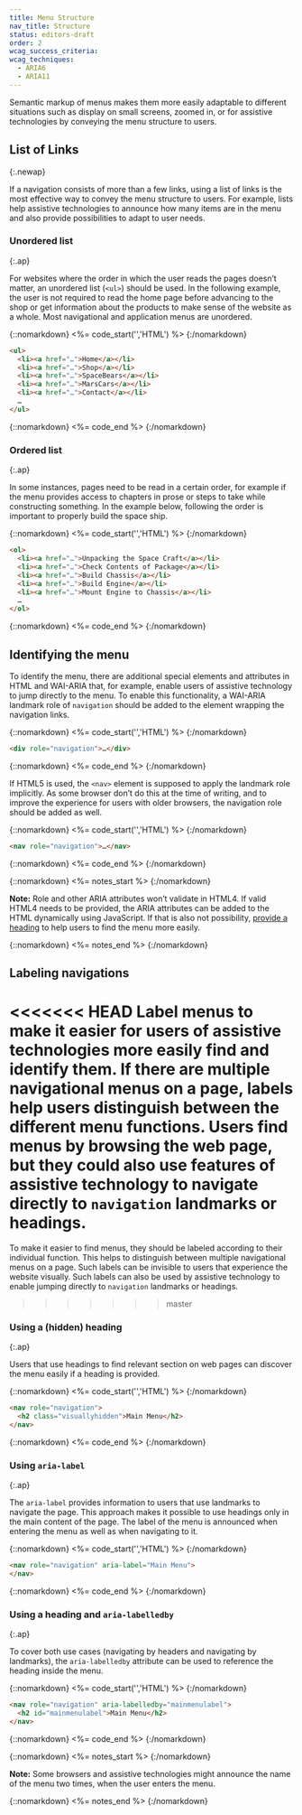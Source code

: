 ```yaml
---
title: Menu Structure
nav_title: Structure
status: editors-draft
order: 2
wcag_success_criteria:
wcag_techniques:
  - ARIA6
  - ARIA11
---
```


Semantic markup of menus makes them more easily adaptable to different situations such as display on small screens, zoomed in, or for assistive technologies by conveying the menu structure to users.

## List of Links
{:.newap}

If a navigation consists of more than a few links, using a list of links is the most effective way to convey the menu structure to users. For example, lists help assistive technologies to announce how many items are in the menu and also provide possibilities to adapt to user needs.

### Unordered list
{:.ap}

For websites where the order in which the user reads the pages doesn’t matter, an unordered list (`<ul>`) should be used. In the following example, the user is not required to read the home page before advancing to the shop or get information about the products to make sense of the website as a whole. Most navigational and application menus are unordered.

{::nomarkdown}
<%= code_start('','HTML') %>
{:/nomarkdown}

~~~ html
<ul>
  <li><a href="…">Home</a></li>
  <li><a href="…">Shop</a></li>
  <li><a href="…">SpaceBears</a></li>
  <li><a href="…">MarsCars</a></li>
  <li><a href="…">Contact</a></li>
  …
</ul>
~~~

{::nomarkdown}
<%= code_end %>
{:/nomarkdown}


### Ordered list
{:.ap}

In some instances, pages need to be read in a certain order, for example if the menu provides access to chapters in prose or steps to take while constructing something. In the example below, following the order is important to properly build the space ship.

{::nomarkdown}
<%= code_start('','HTML') %>
{:/nomarkdown}

~~~ html
<ol>
  <li><a href="…">Unpacking the Space Craft</a></li>
  <li><a href="…">Check Contents of Package</a></li>
  <li><a href="…">Build Chassis</a></li>
  <li><a href="…">Build Engine</a></li>
  <li><a href="…">Mount Engine to Chassis</a></li>
  …
</ol>
~~~

{::nomarkdown}
<%= code_end %>
{:/nomarkdown}

## Identifying the menu

To identify the menu, there are additional special elements and attributes in HTML and WAI-ARIA that, for example, enable users of assistive technology to jump directly to the menu. To enable this functionality, a WAI-ARIA landmark role of `navigation` should be added to the element wrapping the navigation links.

{::nomarkdown}
<%= code_start('','HTML') %>
{:/nomarkdown}

~~~ html
<div role="navigation">…</div>
~~~

{::nomarkdown}
<%= code_end %>
{:/nomarkdown}

If HTML5 is used, the `<nav>` element is supposed to apply the landmark role implicitly. As some browser don’t do this at the time of writing, and to improve the experience for users with older browsers, the navigation role should be added as well.

{::nomarkdown}
<%= code_start('','HTML') %>
{:/nomarkdown}

~~~ html
<nav role="navigation">…</nav>
~~~

{::nomarkdown}
<%= code_end %>
{:/nomarkdown}

{::nomarkdown}
<%= notes_start %>
{:/nomarkdown}

**Note:** Role and other ARIA attributes won’t validate in HTML4. If valid HTML4 needs to be provided, the ARIA attributes can be added to the HTML dynamically using JavaScript. If that is also not possibility, [provide a heading](#using-a-hidden-heading) to help users to find the menu more easily.

{::nomarkdown}
<%= notes_end %>
{:/nomarkdown}

## Labeling navigations

<<<<<<< HEAD
Label menus to make it easier for users of assistive technologies more easily find and identify them. If there are multiple navigational menus on a page, labels help users distinguish between the different menu functions. Users find menus by browsing the web page, but they could also use features of assistive technology to navigate directly to `navigation` landmarks or headings.
=======
To make it easier to find menus, they should be labeled according to their individual function. This helps to distinguish between multiple navigational menus on a page. Such labels can be invisible to users that experience the website visually. Such labels can also be used by assistive technology to enable jumping directly to `navigation` landmarks or headings.
>>>>>>> master

### Using a (hidden) heading
{:.ap}

Users that use headings to find relevant section on web pages can discover the menu easily if a heading is provided.

{::nomarkdown}
<%= code_start('','HTML') %>
{:/nomarkdown}

~~~ html
<nav role="navigation">
  <h2 class="visuallyhidden">Main Menu</h2>
</nav>
~~~

{::nomarkdown}
<%= code_end %>
{:/nomarkdown}


### Using `aria-label`
{:.ap}

The `aria-label` provides information to users that use landmarks to navigate the page. This approach makes it possible to use headings only in the main content of the page. The label of the menu is announced when entering the menu as well as when navigating to it.

{::nomarkdown}
<%= code_start('','HTML') %>
{:/nomarkdown}

~~~ html
<nav role="navigation" aria-label="Main Menu">
</nav>
~~~

{::nomarkdown}
<%= code_end %>
{:/nomarkdown}

### Using a heading and `aria-labelledby`
{:.ap}

To cover both use cases (navigating by headers and navigating by landmarks), the `aria-labelledby` attribute can be used to reference the heading inside the menu.

{::nomarkdown}
<%= code_start('','HTML') %>
{:/nomarkdown}

~~~ html
<nav role="navigation" aria-labelledby="mainmenulabel">
  <h2 id="mainmenulabel">Main Menu</h2>
</nav>
~~~

{::nomarkdown}
<%= code_end %>
{:/nomarkdown}

{::nomarkdown}
<%= notes_start %>
{:/nomarkdown}

**Note:** Some browsers and assistive technologies might announce the name of the menu two times, when the user enters the menu.

{::nomarkdown}
<%= notes_end %>
{:/nomarkdown}
